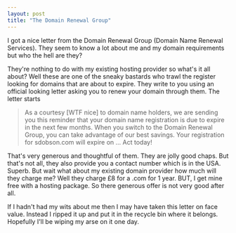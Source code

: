```yaml
---
layout: post
title: "The Domain Renewal Group"
---
```


I got a nice letter from the Domain Renewal Group (Domain Name Renewal Services). They seem to know a lot about me and my domain requirements but who the hell are 
they?

They're nothing to do with my existing hosting provider so what's it all about? Well these are one of the sneaky bastards who trawl the register looking for 
domains that are about to expire. They write to you using an official looking letter asking you to renew your domain through them. The letter starts

> As a courtesy [WTF nice] to domain name holders, we are sending you this reminder that your domain name registration is due to expire in the next few months. 
When you switch to the Domain Renewal Group, you can take advantage of our best savings. Your registration for sdobson.com will expire on ... Act today!

That's very generous and thoughtful of them. They are jolly good chaps. But that's not all, they also provide you a contact number which is in the USA. Superb. 
But wait what about my existing domain provider how much will they charge me? Well they charge £8 for a .com for 1 year. BUT, I get mine free with a hosting 
package. So there generous offer is not very good after all.

If I hadn't had my wits about me then I may have taken this letter on face value. Instead I ripped it up and put it in the recycle bin where it belongs. Hopefully 
I'll be wiping my arse on it one day.